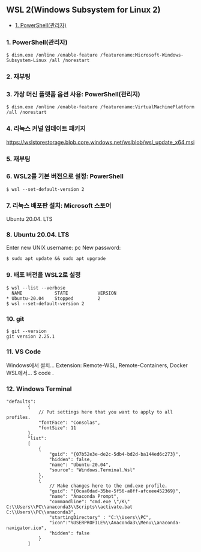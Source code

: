 ## WSL 2(Windows Subsystem for Linux 2)

+ [1. PowerShell(관리자)](#1.-PowerShell(관리자))

### 1. PowerShell(관리자)
```
$ dism.exe /online /enable-feature /featurename:Microsoft-Windows-Subsystem-Linux /all /norestart
```

### 2. 재부팅

### 3. 가상 머신 플랫폼 옵션 사용: PowerShell(관리지)
```
$ dism.exe /online /enable-feature /featurename:VirtualMachinePlatform /all /norestart
```

### 4. 리눅스 커널 업데이트 패키지
https://wslstorestorage.blob.core.windows.net/wslblob/wsl_update_x64.msi

### 5. 재부팅

### 6. WSL2를 기본 버전으로 설정: PowerShell
```
$ wsl --set-default-version 2
```

### 7. 리눅스 배포판 설치: Microsoft 스토어
Ubuntu 20.04. LTS

### 8. Ubuntu 20.04. LTS
Enter new UNIX username: pc
New password:

```
$ sudo apt update && sudo apt upgrade
```

### 9. 배포 버전을 WSL2로 설정
```
$ wsl --list --verbose
  NAME            STATE           VERSION
* Ubuntu-20.04    Stopped         2
$ wsl --set-default-version 2
```

### 10. git
```
$ git --version
git version 2.25.1
```

### 11. VS Code
Windows에서 설치… Extension: Remote-WSL, Remote-Containers, Docker
WSL에서… $ code .

### 12. Windows Terminal
```
"defaults":
        {
            // Put settings here that you want to apply to all profiles.
            "fontFace": "Consolas",
            "fontSize": 11
        },
        "list":
        [
            {
                "guid": "{07b52e3e-de2c-5db4-bd2d-ba144ed6c273}",
                "hidden": false,
                "name": "Ubuntu-20.04",
                "source": "Windows.Terminal.Wsl"
            },
            {
                // Make changes here to the cmd.exe profile.
                "guid": "{0caa0dad-35be-5f56-a8ff-afceee452369}",
                "name": "Anaconda Prompt",
                "commandline": "cmd.exe \"/K\" C:\\Users\\PC\\anaconda3\\Scripts\\activate.bat C:\\Users\\PC\\anaconda3",
                "startingDirectory" : "C:\\Users\\PC",
                "icon":"%USERPROFILE%\\Anaconda3\\Menu\\anaconda-navigator.ico",
                "hidden": false
            }
        ]
```
